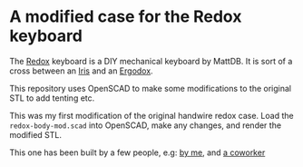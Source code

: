 # A modified case for the Redox keyboard

The [Redox](https://github.com/mattdibi/redox-keyboard) keyboard is a DIY mechanical 
keyboard by MattDB. It is sort of a cross between an 
[Iris](https://keeb.io/products/iris-keyboard-split-ergonomic-keyboard) and an 
[Ergodox](https://ergodox-ez.com/).

This repository uses OpenSCAD to make some modifications to the original STL to add
tenting etc.

This was my first modification of the original handwire redox case. Load the
`redox-body-mod.scad` into OpenSCAD, make any changes, and render the
modified STL.

This one has been built by a few people, e.g: [by me](https://imgur.com/a/DzFYMhc), 
and [a coworker](https://www.thingiverse.com/make:486818)


